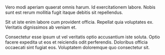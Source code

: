 Vero modi aperiam quaerat omnis harum. Id exercitationem labore. Nobis sunt est rerum mollitia fugit itaque debitis sit repellendus.
 Sit ut iste enim labore cum provident officia. Repellat quia voluptates ex. Veritatis dignissimos ab veniam et.
 Consectetur esse ipsum ut vel veritatis optio accusantium iste soluta. Optio facere expedita ut eos et reiciendis odit perferendis. Doloribus officia occaecati sint fugiat eos. Voluptatem doloremque quo consectetur sit.